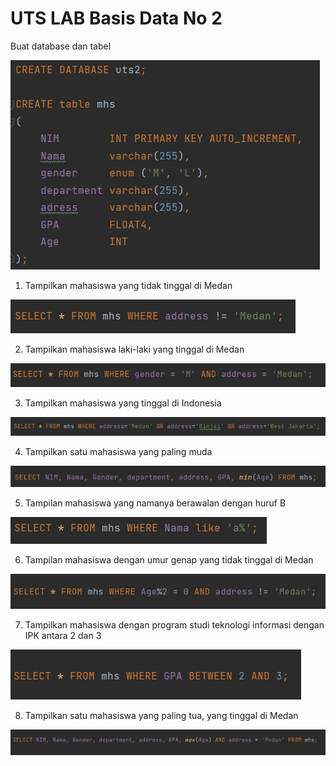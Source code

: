 # UTS LAB Basis Data No 2

Buat database dan tabel

![Untitled](UTS%20LAB%20Basis%20Data%20No%202%201322191bcc254acab63feb931b41980a/Untitled.png)

1. Tampilkan mahasiswa yang tidak tinggal di Medan

![Untitled](UTS%20LAB%20Basis%20Data%20No%202%201322191bcc254acab63feb931b41980a/Untitled%201.png)

2. Tampilkan mahasiswa laki-laki yang tinggal di Medan

![Untitled](UTS%20LAB%20Basis%20Data%20No%202%201322191bcc254acab63feb931b41980a/Untitled%202.png)

3. Tampilkan mahasiswa yang tinggal di Indonesia

![Untitled](UTS%20LAB%20Basis%20Data%20No%202%201322191bcc254acab63feb931b41980a/Untitled%203.png)

4. Tampilkan satu mahasiswa yang paling muda

![Untitled](UTS%20LAB%20Basis%20Data%20No%202%201322191bcc254acab63feb931b41980a/Untitled%204.png)

5. Tampilan mahasiswa yang namanya berawalan dengan huruf B

![Untitled](UTS%20LAB%20Basis%20Data%20No%202%201322191bcc254acab63feb931b41980a/Untitled%205.png)

6. Tampilan mahasiswa dengan umur genap yang tidak tinggal di Medan

![Untitled](UTS%20LAB%20Basis%20Data%20No%202%201322191bcc254acab63feb931b41980a/Untitled%206.png)

7. Tampilkan mahasiswa dengan program studi teknologi informasi dengan IPK
antara 2 dan 3

![Untitled](UTS%20LAB%20Basis%20Data%20No%202%201322191bcc254acab63feb931b41980a/Untitled%207.png)

8. Tampilkan satu mahasiswa yang paling tua, yang tinggal di Medan

![Untitled](UTS%20LAB%20Basis%20Data%20No%202%201322191bcc254acab63feb931b41980a/Untitled%208.png)
